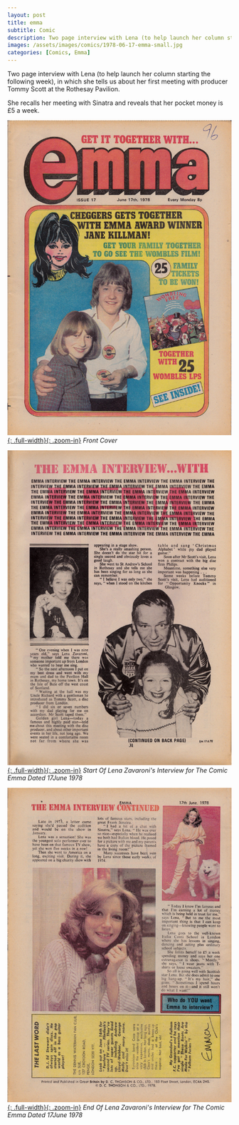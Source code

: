 ```yaml
---
layout: post
title: emma
subtitle: Comic
description: Two page interview with Lena (to help launch her column starting the following week), in which she tells us about her first meeting with producer Tommy Scott at the Rothesay Pavilion.
images: /assets/images/comics/1978-06-17-emma-small.jpg
categories: [Comics, Emma]
---
```


Two page interview with Lena (to help launch her column starting the following week), in which she tells us about her first meeting with producer Tommy Scott at the Rothesay Pavilion.

She recalls her meeting with Sinatra and reveals that her pocket money is £5 a week.

[![Front Cover Of The Comic Emma Dated 17June 1978](/assets/images/comics/1978-06-17-emma-a.jpg){: .full-width}{: .zoom-in}](/assets/images/comics/1978-06-17-emma-a.jpg)
<cite>Front Cover</cite>

[![Start Of Lena Zavaroni's Article for The Comic Emma Dated 17June 1978](/assets/images/comics/1978-06-17-emma-b.jpg){: .full-width}{: .zoom-in}](/assets/images/comics/1978-06-17-emma-b.jpg)
<cite>Start Of Lena Zavaroni's Interview for The Comic Emma Dated 17June 1978</cite>

[![End Of Lena Zavaroni's Article for The Comic Emma Dated 17June 1978](/assets/images/comics/1978-06-17-emma-c.jpg){: .full-width}{: .zoom-in}](/assets/images/comics/1978-06-17-emma-c.jpg)
<cite>End Of Lena Zavaroni's Interview for The Comic Emma Dated 17June 1978</cite>
